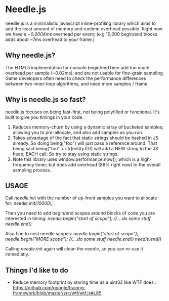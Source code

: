 Needle.js
=========

needle.js is a minimalistic javascript inline-profiling library which aims to add the least amount of memory and runtime overhead possible. Right now we have a _~0.0004ms_ overhead per event;  (e.g 10,000 begin/end blocks adds about ~7ms overhead to your frame.)

Why needle.js?
-----------

The HTML5 implimentation for console.begin/endTime add too much overhead per sample (~0.02ms), and are not usable for fine-grain sampling. Game developers often need to check the performance differences between two inner-loop algorithms, and need more samples / frame.

Why is needle.js so fast?
-----------

needle.js focuses on being fast-first, not being polyfilled or functional. It's built to give you timings in your code.
1) Reduces memory-churn by using a dynamic array of bucketed samples; allowing you to pre-allocate, and also add samples as you run.
2) Takes advantage of the fact that static strings should be hashed in JS already. So doing being("foo") will just pass a reference around. That being said being("foo" + str(entity.ID)) will add a NEW string to the JS heap, EACH call; So try to stay using static strings.
3) Note this library uses window.performance.now(); which is a high-frequency timer; but does add overhead (88% right now) to the overall sampling process.

USAGE
--------------

 Call _needle.init_ with the number of up-front samples you want to allocate for:
 _needle.init(10000);_
 
Then you need to add begin/end scopes around blocks of code you are interested in timing:
_needle.begin("start of scope");_
    _//....do some stuff_
_needle.end()_

    
Also fine to nest needle scopes:
_needle.begin("start of scope");_
    _needle.begin("MORE scope");_
    _//....do some stuff_
    _needle.end()_
_needle.end()_


Calling _needle.init_ again will clean the needle, so you can re-use it immediatly.

Things I'd like to do
--------------
* Reduce memory footprint by storing time as a uint32 like WTF does : https://github.com/google/tracing-framework/blob/master/src/wtf/wtf.js#L85

